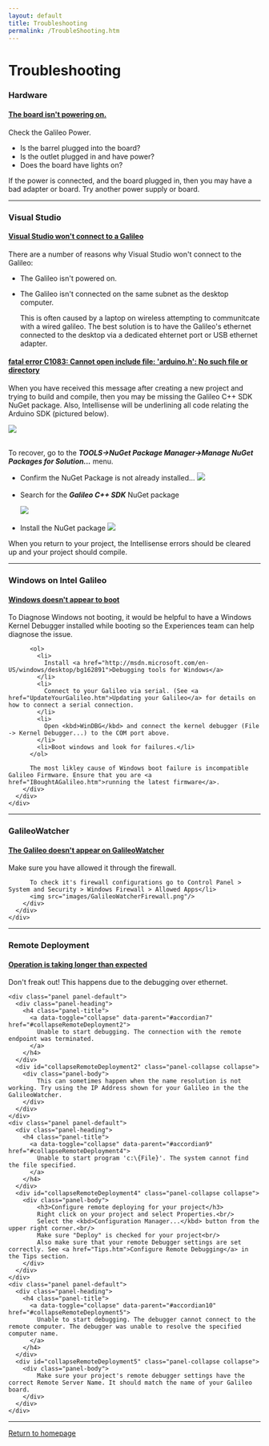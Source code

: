 ```yaml
---
layout: default
title: Troubleshooting
permalink: /TroubleShooting.htm
---
```


<div class="jumbotron">
  <div class="container">
    <h1>Troubleshooting</h1>
  </div>
</div>

<div class="container">
  <h3>Hardware</h3>
  <div class="panel-group" id="accordion1">
    <div class="panel panel-default">
      <div class="panel-heading">
        <h4 class="panel-title">
          <a data-toggle="collapse" data-parent="#accordion1" href="#collapsePower">
            The board isn't powering on.
          </a>
        </h4>
      </div>
      <div id="collapsePower" class="panel-collapse collapse">
        <div class="panel-body">
          Check the Galileo Power.
          <ul>
            <li>Is the barrel plugged into the board?</li>
            <li>Is the outlet plugged in and have power?</li>
            <li>Does the board have lights on?</li>
          </ul>
          If the power is connected, and the board plugged in, then you may have a bad adapter or board. Try another power supply or board.
        </div>
      </div>
    </div>
  </div>
  <hr/>

  <h3>Visual Studio</h3>
  <div class="panel-group" id="accordion3">
    <div class="panel panel-default">
      <div class="panel-heading">
        <h4 class="panel-title">
          <a data-toggle="collapse" data-parent="#accordion3" href="#collapseWontConnect">
            Visual Studio won't connect to a Galileo
          </a>
        </h4>
      </div>
      <div id="collapseWontConnect" class="panel-collapse collapse">
        <div class="panel-body">
          There are a number of reasons why Visual Studio won't connect to the Galileo:
          <ul>
            <li>The Galileo isn't powered on.</li>
            <li>
              <p>The Galileo isn't connected on the same subnet as the desktop computer.</p>
              <p>This is often caused by a laptop on wireless attempting to communitcate with a wired galileo. The best solution is to have the Galileo's ethernet connected to the desktop via a dedicated ehternet port or USB ethernet adapter.</p>
            </li>
          </ul>
        </div>
      </div>
    </div>
    <div class="panel panel-default">
      <div class="panel-heading">
        <h4 class="panel-title">
          <a data-toggle="collapse" data-parent="#accordion3_1" href="#collapseNoNuGet">
            fatal error C1083: Cannot open include file: 'arduino.h': No such file or directory
          </a>
        </h4>
      </div>
      <div id="collapseNoNuGet" class="panel-collapse collapse">
        <div class="panel-body">
          <p>When you have received this message after creating a new project and trying to build and compile, then you may be missing the Galileo C++ SDK NuGet package. Also, Intellisense will be underlining all code relating the Arduino SDK (pictured below).</p>
		  <img src="images/vs_missing_nuget_build_errors.png"><br/><br/>
		  <p>
            To recover, go to the <b><i>TOOLS-&gt;NuGet Package Manager-&gt;Manage NuGet Packages for Solution...</i></b> menu.<br/>
			<ul>
			  <li>
			    Confirm the NuGet Package is not already installed...
		        <img src="images/nuget_not_installed.png">
			  </li>
			  <br/>
		      <li>
			    Search for the <b><i>Galileo C++ SDK</i></b> NuGet package</p>
		        <img src="images/nuget_search.png">
			  </li>
			  <br/>
			  <li>
                Install the NuGet package
		        <img src="images/nuget_search_galileo.png">
			  </li>
		    </ul>
		    When you return to your project, the Intellisense errors should be cleared up and your project should compile.
		  </p>
        </div>
      </div>
    </div>
  </div>
  <hr/>

  <h3>Windows on Intel Galileo</h3>
  <div class="panel-group" id="accordion4">
    <div class="panel panel-default">
      <div class="panel-heading">
        <h4 class="panel-title">
          <a data-toggle="collapse" data-parent="#accordion4" href="#collapseWindowsBoot">
            Windows doesn't appear to boot
          </a>
        </h4>
      </div>
      <div id="collapseWindowsBoot" class="panel-collapse collapse">
        <div class="panel-body">
          To Diagnose Windows not booting, it would be helpful to have a Windows Kernel Debugger installed while booting so the Experiences team can help diagnose the issue.

          <ol>
            <li>
              Install <a href="http://msdn.microsoft.com/en-US/windows/desktop/bg162891">Debugging tools for Windows</a>
            </li>
            <li>
              Connect to your Galileo via serial. (See <a href="UpdateYourGalileo.htm">Updating your Galileo</a> for details on how to connect a serial connection.
            </li>
            <li>
              Open <kbd>WinDBG</kbd> and connect the kernel debugger (File -> Kernel Debugger...) to the COM port above.
            </li>
            <li>Boot windows and look for failures.</li>
          </ol>

          The most likley cause of Windows boot failure is incompatible Galileo Firmware. Ensure that you are <a href="IBoughtAGalileo.htm">running the latest firmware</a>.
        </div>
      </div>
    </div>
  </div>
  <hr/>

  <h3>GalileoWatcher</h3>
  <div class="panel-group" id="accordian5">
    <div class="panel panel-default">
      <div class="panel-heading">
        <h4 class="panel-title">
          <a data-toggle="collapse" data-parent="#accordian5" href="#collapseEmon">
            The Galileo doesn't appear on GalileoWatcher
          </a>
        </h4>
      </div>
      <div id="collapseEmon" class="panel-collapse collapse">
        <div class="panel-body">
          Make sure you have allowed it through the firewall.

          To check it's firewall configurations go to Control Panel > System and Security > Windows Firewall > Allowed Apps</li>
          <img src="images/GalileoWatcherFirewall.png"/>
        </div>
      </div>
    </div>
  </div>
  <hr/>

  <h3>Remote Deployment</h3>
  <div class="panel-group" id="accordian6">
    <div class="panel panel-default">
      <div class="panel-heading">
        <h4 class="panel-title">
          <a data-toggle="collapse" data-parent="#accordian6" href="#collapseRemoteDeployment1">
            Operation is taking longer than expected
          </a>
        </h4>
      </div>
      <div id="collapseRemoteDeployment1" class="panel-collapse collapse">
        <div class="panel-body">
            Don't freak out! This happens due to the debugging over ethernet.
        </div>
      </div>
    </div>
    
    <div class="panel panel-default">
      <div class="panel-heading">
        <h4 class="panel-title">
          <a data-toggle="collapse" data-parent="#accordian7" href="#collapseRemoteDeployment2">
            Unable to start debugging. The connection with the remote endpoint was terminated.
          </a>
        </h4>
      </div>
      <div id="collapseRemoteDeployment2" class="panel-collapse collapse">
        <div class="panel-body">
            This can sometimes happen when the name resolution is not working. Try using the IP Address shown for your Galileo in the the GalileoWatcher.
        </div>
      </div>
    </div>
    <div class="panel panel-default">
      <div class="panel-heading">
        <h4 class="panel-title">
          <a data-toggle="collapse" data-parent="#accordian9" href="#collapseRemoteDeployment4">
            Unable to start program 'c:\{File}'. The system cannot find the file specified.
          </a>
        </h4>
      </div>
      <div id="collapseRemoteDeployment4" class="panel-collapse collapse">
        <div class="panel-body">
            <h3>Configure remote deploying for your project</h3>
            Right click on your project and select Properties.<br/>
            Select the <kbd>Configuration Manager...</kbd> button from the upper right corner.<br/>
            Make sure "Deploy" is checked for your project<br/>
            Also make sure that your remote Debugger settings are set correctly. See <a href="Tips.htm">Configure Remote Debugging</a> in the Tips section.
        </div>
      </div>
    </div>
    <div class="panel panel-default">
      <div class="panel-heading">
        <h4 class="panel-title">
          <a data-toggle="collapse" data-parent="#accordian10" href="#collapseRemoteDeployment5">
            Unable to start debugging. The debugger cannot connect to the remote computer. The debugger was unable to resolve the specified computer name.
          </a>
        </h4>
      </div>
      <div id="collapseRemoteDeployment5" class="panel-collapse collapse">
        <div class="panel-body">
            Make sure your project's remote debugger settings have the correct Remote Server Name. It should match the name of your Galileo board.
        </div>
      </div>
    </div>
  </div>
  <hr/>

  <a class="btn btn-default" href="index.htm" role="button">Return to homepage</a>
</div>
